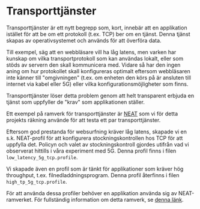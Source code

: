 # Transporttjänster

Transporttjänster är ett nytt begrepp som, kort, innebär att en applikation
istället för att be om ett protokoll (t.ex. TCP) ber om en tjänst. Denna tjänst
skapas av operativsystemet och används för att överföra data.

Till exempel, säg att en webbläsare vill ha låg latens, men varken har kunskap
om vilka transportprotokoll som kan användas lokalt, eller som stöds av servern
den skall kommunicera med. Vidare så har den ingen aning om hur protokollet
skall konfigureras optimalt eftersom webbläsaren inte känner till "omgivningen"
(t.ex. om enheten den körs på är ansluten till internet via kabel eller 5G)
eller vilka konfigurationsmöjligheter som finns.

Transporttjänster löser detta problem genom att helt transparent erbjuda en
tjänst som uppfyller de "krav" som applikationen ställer.

Ett exempel på ramverk för transporttjänster är
[NEAT](https://github.com/NEAT-project/neat) som vi för detta projekts räkning
använde för att testa ett par transporttjänster.

Eftersom god prestanda för websurfning kräver låg latens, skapade vi en s.k.
NEAT-profil för att konfigurera stockningskontrollen hos TCP för att uppfylla
det. Policyn och valet av stockningskontroll gjordes utifrån vad vi observerat
hittills i våra experiment med 5G. Denna profil finns i filen
`low_latency_5g_tcp.profile`.

Vi skapade även en profil som är tänkt för applikationer som kräver hög
throughput, t.ex. filnedladdningsprogram. Denna profil återfinns i filen
`high_tp_5g_tcp.profile`.


För att använda dessa profiler behöver en applikation använda sig av
NEAT-ramverket. För fullständig information om detta ramverk, se [denna
länk](https://neat.readthedocs.io/en/latest/).
